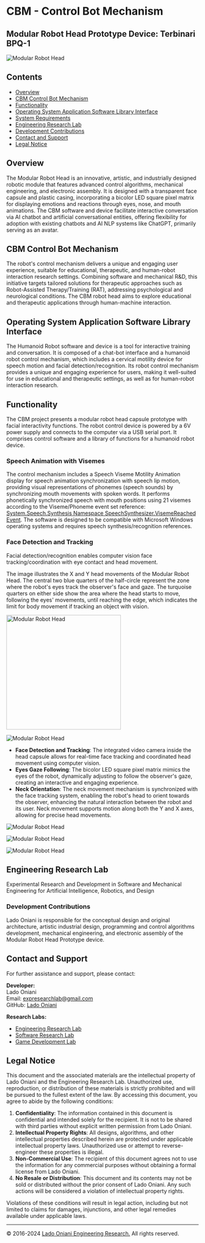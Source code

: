 # CBM - Control Bot Mechanism
## Modular Robot Head Prototype Device: Terbinari BPQ-1

![Modular Robot Head](https://github.com/Engineering-Research-Lab/Modular-Robot-Head/blob/main/image/cbm-robot-modular-head-(3).png)

## Contents

- [Overview](#overview)
- [CBM Control Bot Mechanism](#cbm-control-bot-mechanism)
- [Functionality](#functionality)
- [Operating System Application Software Library Interface](#operating-system-application-software-library-interface)
- [System Requirements](#system-requirements)
- [Engineering Research Lab](#engineering-research-lab)
- [Development Contributions](#development-contributions)
- [Contact and Support](#contact-and-support)
- [Legal Notice](#legal-notice)

## Overview

The Modular Robot Head is an innovative, artistic, and industrially designed robotic module that features advanced control algorithms, mechanical engineering, and electronic assembly. It is designed with a transparent face capsule and plastic casing, incorporating a bicolor LED square pixel matrix for displaying emotions and reactions through eyes, nose, and mouth animations. The CBM software and device facilitate interactive conversation via AI chatbot and artificial conversational entities, offering flexibility for adoption with existing chatbots and AI NLP systems like ChatGPT, primarily serving as an avatar.

## CBM Control Bot Mechanism

The robot's control mechanism delivers a unique and engaging user experience, suitable for educational, therapeutic, and human-robot interaction research settings. Combining software and mechanical R&D, this initiative targets tailored solutions for therapeutic approaches such as Robot-Assisted Therapy/Training (RAT), addressing psychological and neurological conditions. The CBM robot head aims to explore educational and therapeutic applications through human-machine interaction.

## Operating System Application Software Library Interface

The Humanoid Robot software and device is a tool for interactive training and conversation. It is composed of a chat-bot interface and a humanoid robot control mechanism, which includes a cervical motility device for speech motion and facial detection/recognition. Its robot control mechanism provides a unique and engaging experience for users, making it well-suited for use in educational and therapeutic settings, as well as for human-robot interaction research.

## Functionality

The CBM project presents a modular robot head capsule prototype with facial interactivity functions. The robot control device is powered by a 6V power supply and connects to the computer via a USB serial port.  It comprises control software and a library of functions for a humanoid robot device. 

### Speech Animation with Visemes

The control mechanism includes a Speech Viseme Motility Animation display for speech animation synchronization with speech lip motion, providing visual representations of phonemes (speech sounds) by synchronizing mouth movements with spoken words. It performs phonetically synchronized speech with mouth positions using 21 visemes according to the Viseme/Phoneme event set reference: [System.Speech.Synthesis Namespace SpeechSynthesizer.VisemeReached Event](https://docs.microsoft.com/en-us/dotnet/api/system.speech.synthesis.speechsynthesizer.visemereached?view=netframework-4.8). The software is designed to be compatible with Microsoft Windows operating systems and requires speech synthesis/recognition references.

### Face Detection and Tracking

Facial detection/recognition enables computer vision face tracking/coordination with eye contact and head movement.

The image illustrates the X and Y head movements of the Modular Robot Head. The central two blue quarters of the half-circle represent the zone where the robot's eyes track the observer's face and gaze. The turquoise quarters on either side show the area where the head starts to move, following the eyes' movements, until reaching the edge, which indicates the limit for body movement if tracking an object with vision.

<img src="https://github.com/Engineering-Research-Lab/Modular-Robot-Head/blob/main/image/eyes-and-neck.png" alt="Modular Robot Head" height="300">

![Modular Robot Head](https://github.com/Engineering-Research-Lab/Modular-Robot-Head/blob/main/image/modular-robot-eyes.png)

<!--- ![Modular Robot Head](https://github.com/Engineering-Research-Lab/Modular-Robot-Head/blob/main/image/eyes-and-neck.png) --->

- **Face Detection and Tracking**: The integrated video camera inside the head capsule allows for real-time face tracking and coordinated head movement using computer vision.
- **Eyes Gaze Following**: The bicolor LED square pixel matrix mimics the eyes of the robot, dynamically adjusting to follow the observer's gaze, creating an interactive and engaging experience.
- **Neck Orientation**: The neck movement mechanism is synchronized with the face tracking system, enabling the robot's head to orient towards the observer, enhancing the natural interaction between the robot and its user. Neck movement supports motion along both the Y and X axes, allowing for precise head movements.

![Modular Robot Head](https://github.com/Engineering-Research-Lab/Modular-Robot-Head/blob/main/image/modular-robot-head-2.png)

![Modular Robot Head](https://github.com/Engineering-Research-Lab/Modular-Robot-Head/blob/main/image/modular-robot-head-3.png)

![Modular Robot Head](https://github.com/Engineering-Research-Lab/Modular-Robot-Head/blob/main/image/modular-robot-head-5.png)

## Engineering Research Lab

Experimental Research and Development in Software and Mechanical Engineering for Artificial Intelligence, Robotics, and Design

### Development Contributions

Lado Oniani is responsible for the conceptual design and original architecture, artistic industrial design, programming and control algorithms development, mechanical engineering, and electronic assembly of the Modular Robot Head Prototype device.

## Contact and Support

For further assistance and support, please contact:

**Developer:**  
Lado Oniani  
Email: [expresearchlab@gmail.com](mailto:expresearchlab@gmail.com)  
GitHub: [Lado Oniani](https://github.com/ladooniani)

**Research Labs:**  
- [Engineering Research Lab](https://github.com/Engineering-Research-Lab)
- [Software Research Lab](https://github.com/Software-Research-Lab)
- [Game Development Lab](https://github.com/Game-Development-Lab)

## Legal Notice

This document and the associated materials are the intellectual property of Lado Oniani and the Engineering Research Lab. Unauthorized use, reproduction, or distribution of these materials is strictly prohibited and will be pursued to the fullest extent of the law. By accessing this document, you agree to abide by the following conditions:

1. **Confidentiality**: The information contained in this document is confidential and intended solely for the recipient. It is not to be shared with third parties without explicit written permission from Lado Oniani.
2. **Intellectual Property Rights**: All designs, algorithms, and other intellectual properties described herein are protected under applicable intellectual property laws. Unauthorized use or attempt to reverse-engineer these properties is illegal.
3. **Non-Commercial Use**: The recipient of this document agrees not to use the information for any commercial purposes without obtaining a formal license from Lado Oniani.
4. **No Resale or Distribution**: This document and its contents may not be sold or distributed without the prior consent of Lado Oniani. Any such actions will be considered a violation of intellectual property rights.

Violations of these conditions will result in legal action, including but not limited to claims for damages, injunctions, and other legal remedies available under applicable laws.

---

© 2016-2024 [Lado Oniani Engineering Research.](https://github.com/Engineering-Research-Lab) All rights reserved.
 
 <!---
 
📌 [Download PDF](https://github.com/Engineering-Research-Lab/Workflow-Documentation/blob/main/Docs/PDF/Engineering-Research-Lab_CBM-Project.pdf)

### Technical Specifications

- **Dimensions**: 20 x 20 x 30 cm
--->
 
